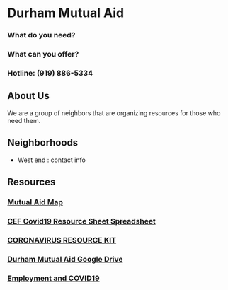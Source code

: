 # Durham Mutual Aid

### What do you need?
### What can you offer?

### Hotline: (919) 886-5334

## About Us
We are a group of neighbors that are organizing resources for those who need them.

## Neighborhoods
- West end : contact info

## Resources

### [Mutual Aid Map](https://www.google.com/maps/d/u/6/viewer?ll=36.00344142519591%2C-78.92092485&z=13&mid=1gP0wIxVpytj1V7N4JK-xG8O43rQnpm4y)

### [CEF Covid19 Resource Sheet Spreadsheet](https://docs.google.com/spreadsheets/d/1oASQ_jeqC578BvcTtRLv7mj59TVJlR3Mx1LSTXaNpr0/edit?ts=5e729f53#gid=1080129231)

### [CORONAVIRUS RESOURCE KIT](https://docs.google.com/document/d/1Rcan4C_e6OBFBI5bUn7MtYK74Ab-WarxyJmDvZUI_YA/preview)

### [Durham Mutual Aid Google Drive](https://drive.google.com/open?id=198-qqcBiat_jqHJP0CWmpfb6PZLPbZs4)

### [Employment and COVID19](https://drive.google.com/open?id=1wvF2447LoKNrwuTw0tfBtPNFb9mcK_f-)
